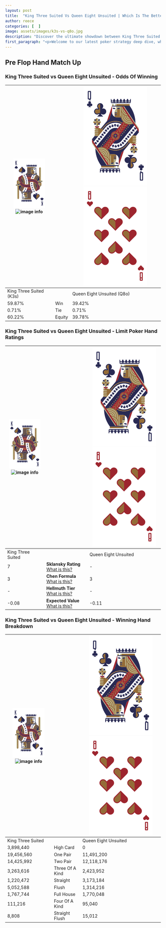 ```yaml
---
layout: post
title:  "King Three Suited Vs Queen Eight Unsuited | Which Is The Better Hand In Poker? A Complete Guide"
author: reece
categories: [  ]
image: assets/images/k3s-vs-q8o.jpg
description: "Discover the ultimate showdown between King Three Suited and Queen Eight Unsuited in poker! Uncover the odds, strategies, and scenarios where one hand triumphs over the other. Get ready to up your poker game with this thrilling analysis."
first_paragraph: "<p>Welcome to our latest poker strategy deep dive, where we're pitting two distinct hands against each other in a high-stakes showdown: King Three Suited vs Queen Eight Unsuited.</p><p>In the dynamic world of poker, every decision counts, and knowing which hand holds the upper hand is key to your success at the table.</p><p>In this article, we'll dissect these two hands, explore the scenarios where one dominates the other, and equip you with the knowledge to make strategic choices that can tip the odds in your favor.</p><p>Get ready to unravel the intriguing dynamics of these poker hands and elevate your game to new heights.</p>"
---
```




[comment]: # (sp0)

## Pre Flop Hand Match Up

<div class="table hand-ratings" markdown="1"> 



### King Three Suited vs Queen Eight Unsuited - Odds Of Winning


    
| ![image info](assets/images/hand1/K.png) ![image info](assets/images/hand1/3s.png) |  | ![image info](assets/images/hand2/Q.png) ![image info](assets/images/hand2/8o.png) |
| -------- | -------- | -------- |
| King Three Suited (K3s) |  | Queen Eight Unsuited (Q8o) |
| 59.87% | Win | 39.42% |
| 0.71% | Tie | 0.71% |
| 60.22% | Equity | 39.78% |




[comment]: # (sp1)



### King Three Suited vs Queen Eight Unsuited - Limit Poker Hand Ratings


    
| ![image info](assets/images/hand1/K.png) ![image info](assets/images/hand1/3s.png) |  | ![image info](assets/images/hand2/Q.png) ![image info](assets/images/hand2/8o.png) |
| -------- | -------- | -------- |
| King Three Suited |  | Queen Eight Unsuited |
| 7 | **Sklansky Rating** [What is this?](/sklansky-rating-explained) | - |
| 3 | **Chen Formula** [What is this?](/chen-formula-explained) | 3 |
| - | **Hellmuth Tier** [What is this?](/Hellmuth-tier-explained) | - |
| -0.08 | **Expected Value** [What is this?](/expected-value-explained) | -0.11 |




[comment]: # (sp2)



### King Three Suited vs Queen Eight Unsuited - Winning Hand Breakdown


    
| ![image info](assets/images/hand1/K.png) ![image info](assets/images/hand1/3s.png) |  | ![image info](assets/images/hand2/Q.png) ![image info](assets/images/hand2/8o.png) |
| -------- | -------- | -------- |
| King Three Suited |  | Queen Eight Unsuited |
| 3,898,440 | High Card | 0 |
| 19,456,560 | One Pair | 11,491,200 |
| 14,425,992 | Two Pair | 12,118,176 |
| 3,263,616 | Three Of A Kind | 2,423,952 |
| 1,220,472 | Straight | 3,173,184 |
| 5,052,588 | Flush | 1,314,216 |
| 1,767,744 | Full House | 1,770,048 |
| 111,216 | Four Of A Kind | 95,040 |
| 8,808 | Straight Flush | 15,012 |




[comment]: # (sp3)



</div>

[comment]: # (sp4)



[comment]: # (sp5)

